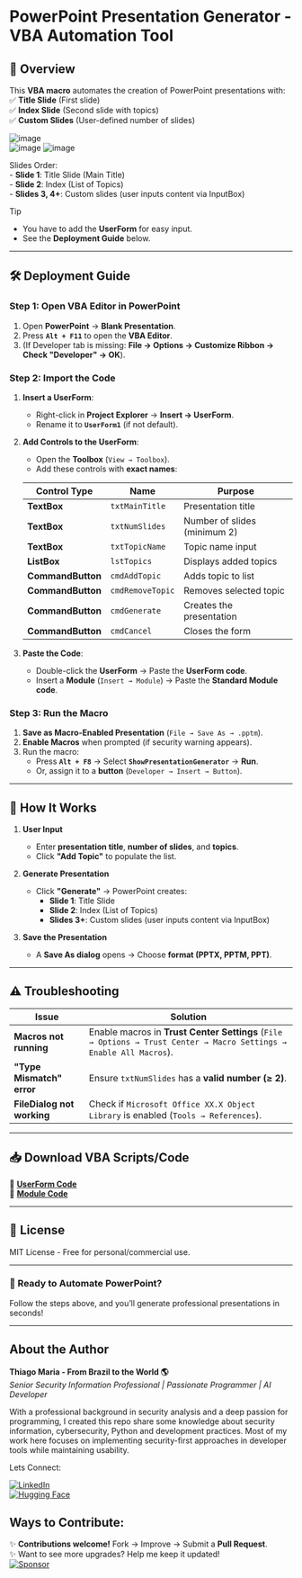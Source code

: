 # **PowerPoint Presentation Generator - VBA Automation Tool**  

## **📌 Overview**  
This **VBA macro** automates the creation of PowerPoint presentations with:  
✅ **Title Slide** (First slide)  
✅ **Index Slide** (Second slide with topics)  
✅ **Custom Slides** (User-defined number of slides)   

![image](https://github.com/user-attachments/assets/0a51f2f9-00b7-49e5-be95-2e52dc7e4c44)   
![image](https://github.com/user-attachments/assets/6a520152-0fa2-47fe-a783-6b9d8c5ddfaf)
![image](https://github.com/user-attachments/assets/afd16c5d-1d48-48a0-bcc3-4073bbc5922a)  

Slides Order:  
     - **Slide 1**: Title Slide (Main Title)   
     - **Slide 2**: Index (List of Topics)   
     - **Slides 3, 4+**: Custom slides (user inputs content via InputBox)    

>[!Tip]
> - You have to add the **UserForm** for easy input.     
> - See the **Deployment Guide** below.  

---

## **🛠️ Deployment Guide**  

### **Step 1: Open VBA Editor in PowerPoint**  
1. Open **PowerPoint** → **Blank Presentation**.  
2. Press **`Alt + F11`** to open the **VBA Editor**.  
3. (If Developer tab is missing: **File → Options → Customize Ribbon → Check "Developer" → OK**).  

### **Step 2: Import the Code**  
1. **Insert a UserForm**:  
   - Right-click in **Project Explorer** → **Insert → UserForm**.  
   - Rename it to **`UserForm1`** (if not default).  

2. **Add Controls to the UserForm**:  
   - Open the **Toolbox** (`View → Toolbox`).  
   - Add these controls with **exact names**:  

   | Control Type | Name | Purpose |
   |-------------|------|---------|
   | **TextBox** | `txtMainTitle` | Presentation title |
   | **TextBox** | `txtNumSlides` | Number of slides (minimum 2) |
   | **TextBox** | `txtTopicName` | Topic name input |
   | **ListBox** | `lstTopics` | Displays added topics |
   | **CommandButton** | `cmdAddTopic` | Adds topic to list |
   | **CommandButton** | `cmdRemoveTopic` | Removes selected topic |
   | **CommandButton** | `cmdGenerate` | Creates the presentation |
   | **CommandButton** | `cmdCancel` | Closes the form |

3. **Paste the Code**:  
   - Double-click the **UserForm** → Paste the **UserForm code**.  
   - Insert a **Module** (`Insert → Module`) → Paste the **Standard Module code**.  

### **Step 3: Run the Macro**  
1. **Save as Macro-Enabled Presentation** (`File → Save As → .pptm`).  
2. **Enable Macros** when prompted (if security warning appears).  
3. Run the macro:  
   - Press **`Alt + F8`** → Select **`ShowPresentationGenerator`** → **Run**.  
   - Or, assign it to a **button** (`Developer → Insert → Button`).  

---

## **🎯 How It Works**  
1. **User Input**  
   - Enter **presentation title**, **number of slides**, and **topics**.  
   - Click **"Add Topic"** to populate the list.  

2. **Generate Presentation**  
   - Click **"Generate"** → PowerPoint creates:  
     - **Slide 1**: Title Slide  
     - **Slide 2**: Index (List of Topics)  
     - **Slides 3+**: Custom slides (user inputs content via InputBox)  

3. **Save the Presentation**  
   - A **Save As dialog** opens → Choose **format (PPTX, PPTM, PPT)**.  

---

## **⚠️ Troubleshooting**  
| Issue | Solution |
|-------|----------|
| **Macros not running** | Enable macros in **Trust Center Settings** (`File → Options → Trust Center → Macro Settings → Enable All Macros`). |
| **"Type Mismatch" error** | Ensure `txtNumSlides` has a **valid number (≥ 2)**. |
| **FileDialog not working** | Check if `Microsoft Office XX.X Object Library` is enabled (`Tools → References`). |

---

## **📥 Download VBA Scripts/Code**  
🔗 **[UserForm Code](https://github.com/ThiagoMaria-SecurityIT/Microsoft_Office_Automation_VBA/blob/main/VBA/PowerPoint/UserForm-Code.vba)**  
🔗 **[Module Code](https://github.com/ThiagoMaria-SecurityIT/Microsoft_Office_Automation_VBA/blob/main/VBA/PowerPoint/Module-Code.vba)**  

---

## **📜 License**  
MIT License - Free for personal/commercial use.  

---

### **🚀 Ready to Automate PowerPoint?**  
Follow the steps above, and you’ll generate professional presentations in seconds!   

---  

## About the Author   

**Thiago Maria - From Brazil to the World 🌎**  
*Senior Security Information Professional | Passionate Programmer | AI Developer*

With a professional background in security analysis and a deep passion for programming, I created this repo share some knowledge about security information, cybersecurity, Python and development practices. Most of my work here focuses on implementing security-first approaches in developer tools while maintaining usability.

Lets Connect:

[![LinkedIn](https://img.shields.io/badge/LinkedIn-Connect-blue)](https://www.linkedin.com/in/thiago-cequeira-99202239/)  
[![Hugging Face](https://img.shields.io/badge/🤗Hugging_Face-AI_projects-yellow)](https://huggingface.co/ThiSecur)

## Ways to Contribute:   
✨ **Contributions welcome!** Fork → Improve → Submit a **Pull Request**.   
✨ Want to see more upgrades? Help me keep it updated!    
 [![Sponsor](https://img.shields.io/badge/Sponsor-%E2%9D%A4-red)](https://github.com/sponsors/ThiagoMaria-SecurityIT) 
